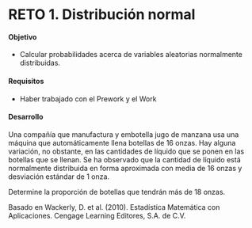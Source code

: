 # RETO 1. Distribución normal

#### Objetivo

- Calcular probabilidades acerca de variables aleatorias normalmente distribuidas.

#### Requisitos

- Haber trabajado con el Prework y el Work

#### Desarrollo

Una compañía que manufactura y embotella jugo de manzana usa una máquina que automáticamente llena botellas de 16 onzas. Hay alguna variación, no obstante, en las cantidades de líquido que se ponen en las botellas que se llenan. Se ha observado que la cantidad de líquido está normalmente distribuida en forma aproximada con media de 16 onzas y desviación estándar de 1 onza.

Determine la proporción de botellas que tendrán más de 18 onzas.

Basado en Wackerly, D. et al. (2010). Estadística Matemática con Aplicaciones. Cengage Learning Editores, S.A. de C.V.
